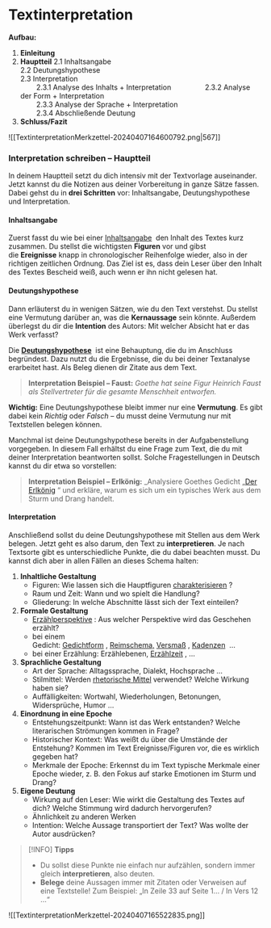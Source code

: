 # Textinterpretation

**Aufbau:**

1. **Einleitung**
2. **Hauptteil**
	2.1 Inhaltsangabe  
    2.2 Deutungshypothese  
    2.3 Interpretation  
            2.3.1 Analyse des Inhalts + Interpretation         
            2.3.2 Analyse der Form + Interpretation   
            2.3.3 Analyse der Sprache + Interpretation  
            2.3.4 Abschließende Deutung
3. **Schluss/Fazit**

![[TextinterpretationMerkzettel-20240407164600792.png|567]]

### Interpretation schreiben – Hauptteil


In deinem Hauptteil setzt du dich intensiv mit der Textvorlage auseinander. Jetzt kannst du die Notizen aus deiner Vorbereitung in ganze Sätze fassen. Dabei gehst du in **drei Schritten** vor: Inhaltsangabe, Deutungshypothese und Interpretation.

#### Inhaltsangabe

Zuerst fasst du wie bei einer [Inhaltsangabe](https://studyflix.de/deutsch/inhaltsangabe-schreiben-2850)  den Inhalt des Textes kurz zusammen. Du stellst die wichtigsten **Figuren** vor und gibst die **Ereignisse** knapp in chronologischer Reihenfolge wieder, also in der richtigen zeitlichen Ordnung. Das Ziel ist es, dass dein Leser über den Inhalt des Textes Bescheid weiß, auch wenn er ihn nicht gelesen hat. 

#### Deutungshypothese

Dann erläuterst du in wenigen Sätzen, wie du den Text verstehst. Du stellst eine Vermutung darüber an, was die **Kernaussage** sein könnte. Außerdem überlegst du dir die **Intention** des Autors: Mit welcher Absicht hat er das Werk verfasst?

Die [**Deutungshypothese**](https://studyflix.de/deutsch/deutungshypothese-2969)  ist eine Behauptung, die du im Anschluss begründest. Dazu nutzt du die Ergebnisse, die du bei deiner Textanalyse erarbeitet hast. Als Beleg dienen dir Zitate aus dem Text.

>**Interpretation Beispiel – Faust:** _Goethe hat seine Figur Heinrich Faust als Stellvertreter für die gesamte Menschheit entworfen._ 

**Wichtig:** Eine Deutungshypothese bleibt immer nur eine **Vermutung**. Es gibt dabei kein _Richtig_ oder _Falsch_ – du musst deine Vermutung nur mit Textstellen belegen können.

Manchmal ist deine Deutungshypothese bereits in der Aufgabenstellung vorgegeben. In diesem Fall erhältst du eine Frage zum Text, die du mit deiner Interpretation beantworten sollst. Solche Fragestellungen in Deutsch kannst du dir etwa so vorstellen:

>**Interpretation Beispiel – Erlkönig:** _Analysiere Goethes Gedicht „[Der Erlkönig](https://studyflix.de/deutsch/erlkonig-5013) “ und erkläre, warum es sich um ein typisches Werk aus dem Sturm und Drang handelt.  

#### Interpretation 

Anschließend sollst du deine Deutungshypothese mit Stellen aus dem Werk belegen. Jetzt geht es also darum, den Text zu **interpretieren**. Je nach Textsorte gibt es unterschiedliche Punkte, die du dabei beachten musst. Du kannst dich aber in allen Fällen an dieses Schema halten:

1. **Inhaltliche Gestaltung**
    - Figuren: Wie lassen sich die Hauptfiguren [charakterisieren](https://studyflix.de/deutsch/charakterisierung-schreiben-2909) ?
    - Raum und Zeit: Wann und wo spielt die Handlung? 
    - Gliederung: In welche Abschnitte lässt sich der Text einteilen? 
2. **Formale Gestaltung** 
    - [Erzählperspektive](https://studyflix.de/deutsch/erzahlperspektiven-2976) : Aus welcher Perspektive wird das Geschehen erzählt?
    - bei einem Gedicht: [Gedichtform](https://studyflix.de/deutsch/gedichtformen-2835) , [Reimschema,](https://studyflix.de/deutsch/reimschema-2844) [Versmaß](https://studyflix.de/deutsch/versmas-2842) , [Kadenzen](https://studyflix.de/deutsch/kadenz-gedicht-2843)  …
    - bei einer Erzählung: Erzählebenen, [Erzählzeit](https://studyflix.de/deutsch/erzahlzeit-und-erzahlte-zeit-3179) , …
3. **Sprachliche Gestaltung** 
    - Art der Sprache: Alltagssprache, Dialekt, Hochsprache …
    - Stilmittel: Werden [rhetorische Mittel](https://studyflix.de/deutsch/rhetorische-mittel-2675) verwendet? Welche Wirkung haben sie?
    - Auffälligkeiten: Wortwahl, Wiederholungen, Betonungen, Widersprüche, Humor … 
4. **Einordnung in eine Epoche**
    - Entstehungszeitpunkt: Wann ist das Werk entstanden? Welche literarischen Strömungen kommen in Frage?
    - Historischer Kontext: Was weißt du über die Umstände der Entstehung? Kommen im Text Ereignisse/Figuren vor, die es wirklich gegeben hat? 
    - Merkmale der Epoche: Erkennst du im Text typische Merkmale einer Epoche wieder, z. B. den Fokus auf starke Emotionen im Sturm und Drang?
5. **Eigene Deutung**
    - Wirkung auf den Leser: Wie wirkt die Gestaltung des Textes auf dich? Welche Stimmung wird dadurch hervorgerufen?
    - Ähnlichkeit zu anderen Werken
    - Intention: Welche Aussage transportiert der Text? Was wollte der Autor ausdrücken? 



>[!INFO] **Tipps**
>- Du sollst diese Punkte nie einfach nur aufzählen, sondern immer gleich **interpretieren**, also deuten.
>- **Belege** deine Aussagen immer mit Zitaten oder Verweisen auf eine Textstelle! Zum Beispiel: „In Zeile 33 auf Seite 1… / In Vers 12 …“

![[TextinterpretationMerkzettel-20240407165522835.png]]